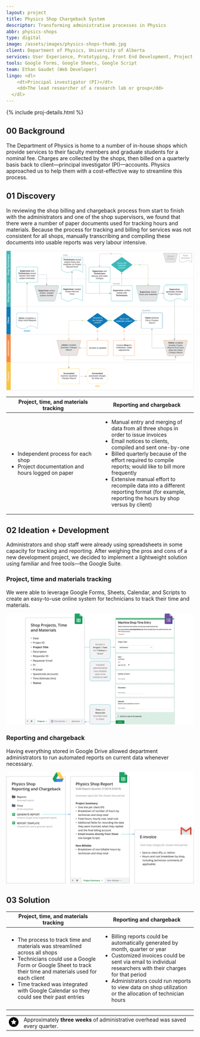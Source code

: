 ```yaml
---
layout: project
title: Physics Shop Chargeback System
descriptor: Transforming administrative processes in Physics
abbr: physics-shops
type: digital
image: /assets/images/physics-shops-thumb.jpg
client: Department of Physics, University of Alberta
services: User Experience, Prototyping, Front End Development, Project Management
tools: Google Forms, Google Sheets, Google Script
team: Ethan Gaudet (Web Developer)
lingo: <dl>
    <dt>Principal investigator (PI)</dt>
    <dd>The lead researcher of a research lab or group</dd>
  </dl>
---
```

<div class="container">
  <div class="row">
    {% include proj-details.html %}
    <div class="col-sm">
      <h2><span class="numerals {{ page.type }}">00</span> Background</h2>
      <p>The Department of Physics is home to a number of in-house shops which provide services to their faculty members and graduate students for a nominal fee. Charges are collected by the shops, then billed on a quarterly basis back to client&mdash;principal investigator (PI)&mdash;accounts. Physics approached us to help them with a cost-effective way to streamline this process.</p>
      <h2><span class="numerals {{ page.type }}">01</span> Discovery</h2>
      <p>In reviewing the shop billing and chargeback process from start to finish with the administrators and one of the shop supervisors, we found that there were a number of paper documents used for tracking hours and materials. Because the process for tracking and billing for services was not consistent for all shops, manually transcribing and compiling these documents into usable reports was very labour intensive.</p>
      <p><img src="/assets/images/physics-shops-process.png" alt="Physics shop workflow diagram" /></p>
      <table class="table">
        <thead class="thead-light">
          <tr>
            <th style="width:50%">Project, time, and materials tracking</th>
            <th>Reporting and chargeback</th>
          </tr>
        </thead>
        <tbody>
          <tr>
            <td>
              <ul>
                <li>Independent process for each shop</li>
                <li>Project documentation and hours logged on paper</li>
              </ul>
            </td>
            <td>
              <ul>
                <li>Manual entry and merging of data from all three shops in order to issue invoices</li>
                <li>Email notices to clients, compiled and sent one-by-one</li>
                <li>Billed quarterly because of the effort required to compile reports; would like to bill more frequently</li>
                <li>Extensive manual effort to recompile data into a different reporting format (for example, reporting the hours by shop versus by client)</li>
              </ul>
            </td>
          </tr>
        </tbody>
      </table>
      <h2><span class="numerals {{ page.type }}">02</span> Ideation + Development</h2>
      <p>Administrators and shop staff were already using spreadsheets in some capacity for tracking and reporting. After weighing the pros and cons of a new development project, we decided to implement a lightweight solution using familiar and free tools&mdash;the Google Suite.</p>
      <h3>Project, time and materials tracking</h3>
      <p>We were able to leverage Google Forms, Sheets, Calendar, and Scripts to create an easy-to-use online system for technicians to track their time and materials.</p>
      <img src="/assets/images/physics-shops-tracking.png" alt="Physics shop project tracking" />
      <h3>Reporting and chargeback</h3>
      <p>Having everything stored in Google Drive allowed department administrators to run automated reports on current data whenever necessary.</p>
      <img src="/assets/images/physics-shops-reporting.png" alt="Physics shop reporting" />
      <h2><span class="numerals {{ page.type }}">03</span> Solution</h2>
      <table class="table">
        <thead class="thead-light">
          <tr>
            <th style="width:50%">Project, time, and materials tracking</th>
            <th>Reporting and chargeback</th>
          </tr>
        </thead>
        <tbody>
          <tr>
            <td>
              <ul>
                <li>The process to track time and materials was streamlined across all shops</li>
                <li>Technicians could use a Google Form or Google Sheet to track their time and materials used for each client</li>
                <li>Time tracked was integrated with Google Calendar so they could see their past entries</li>
              </ul>
            </td>
            <td>
              <ul>
                <li>Billing reports could be automatically generated by month, quarter or year</li>
                <li>Customized invoices could be sent via email to individual researchers with their charges for that period</li>
                <li>Administrators could run reports to view data on shop utilization or the allocation of technician hours</li>
              </ul>
            </td>
          </tr>
        </tbody>
      </table>
      <table class="table callout">
        <tbody>
          <tr>
            <td scope="row"><svg xmlns="http://www.w3.org/2000/svg" width="32" height="32" class="icon star" viewBox="0 0 24 24"><path d="M12 0c-6.627 0-12 5.373-12 12s5.373 12 12 12 12-5.373 12-12-5.373-12-12-12zm4.326 18.266l-4.326-2.314-4.326 2.313.863-4.829-3.537-3.399 4.86-.671 2.14-4.415 2.14 4.415 4.86.671-3.537 3.4.863 4.829z"/></svg>
            </td>
            <td class="lead">Approximately <strong>three weeks</strong> of administrative overhead was saved every quarter.</td>
          </tr>
        </tbody>
      </table>
      <br />
    </div>
  </div>
  <!-- <div class="row portfolio">
    <div class="col">
      <img src="/assets/images/sci-intranet-home.jpg" style="width: 100%">
    </div>
  </div> -->
</div>
